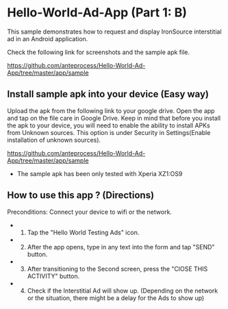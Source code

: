# Hello-World-Ad-App (Part 1: B)
This sample demonstrates how to request and display IronSource interstitial ad in an Android application. 

Check the following link for screenshots and the sample apk file. 

https://github.com/anteprocess/Hello-World-Ad-App/tree/master/app/sample

Install sample apk into your device (Easy way)
------
Upload the apk from the following link to your google drive. Open the app and tap on the file care in Google Drive. 
Keep in mind that before you install the apk to your device, you will need to enable the ability to install APKs from Unknown sources. This option is under Security in Settings(Enable installation of unknown sources).

https://github.com/anteprocess/Hello-World-Ad-App/tree/master/app/sample

* The sample apk has been only tested with Xperia XZ1:OS9


How to use this app ? (Directions)
------
Preconditions: Connect your device to wifi or the network.
* 1. Tap the "Hello World Testing Ads" icon. 
* 2. After the app opens, type in any text into the form and tap "SEND" button.
* 3. After transitioning to the Second screen, press the "ClOSE THIS ACTIVITY" button.
* 4. Check if the Interstitial Ad will show up. 
(Depending on the network or the situation, there might be a delay for the Ads to show up)
